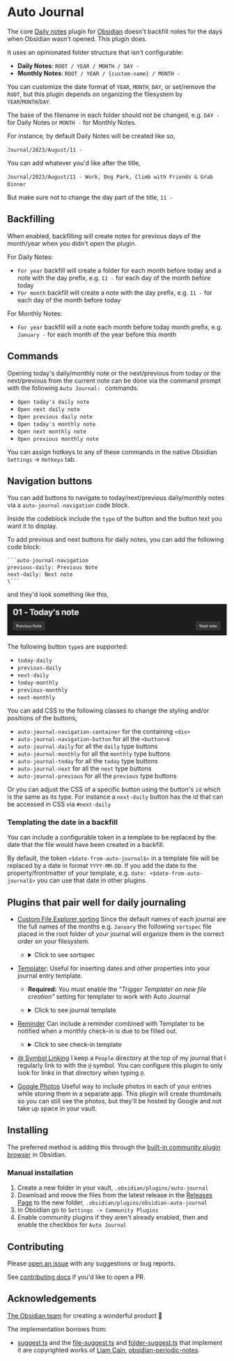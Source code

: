 # Auto Journal

The core [Daily notes](https://help.obsidian.md/Plugins/Daily+notes) plugin for [Obsidian](https://obsidian.md/) doesn't backfill notes for the days when Obsidian wasn't opened. This plugin does.

It uses an opinionated folder structure that isn't configurable:

-   **Daily Notes**: `ROOT / YEAR / MONTH / DAY -`
-   **Monthly Notes**: `ROOT / YEAR / {custom-name} / MONTH -`

You can customize the date format of `YEAR`, `MONTH`, `DAY`, or set/remove the `ROOT`, but this plugin depends on organizing the filesystem by `YEAR`/`MONTH`/`DAY`.

The base of the filename in each folder should not be changed, e.g. `DAY -` for Daily Notes or `MONTH -` for Monthly Notes.

For instance, by default Daily Notes will be created like so,

`Journal/2023/August/11 -`

You can add whatever you'd like after the title,

`Journal/2023/August/11 - Work, Dog Park, Climb with Friends & Grab Dinner`

But make sure not to change the day part of the title, `11 -`

## Backfilling

When enabled, backfilling will create notes for previous days of the month/year when you didn't open the plugin.

For Daily Notes:

-   `For year` backfill will create a folder for each month before today and a note with the day prefix, e.g. `11 -` for each day of the month before today
-   `For month` backfill will create a note with the day prefix, e.g. `11 -` for each day of the month before today

For Monthly Notes:

-   `For year` backfill will a note each month before today month prefix, e.g. `January -` for each month of the year before this month

## Commands

Opening today's daily/monthly note or the next/previous from today or the next/previous from the current note can be done via the command prompt with the following `Auto Journal: ` commands.

-   `Open today's daily note`
-   `Open next daily note`
-   `Open previous daily note`
-   `Open today's monthly note`
-   `Open next monthly note`
-   `Open previous monthly note`

You can assign hotkeys to any of these commands in the native Obsidian `Settings` -> `Hotkeys` tab.

## Navigation buttons

You can add buttons to navigate to today/next/previous daily/monthly notes via a `auto-journal-navigation` code block.

Inside the codeblock include the `type` of the button and the button text you want it to display.

To add previous and next buttons for daily notes, you can add the following code block:

````
```auto-journal-navigation
previous-daily: Previous Note
next-daily: Next note
\```
````

and they'd look something like this,

![](./docs/assets/prev-next-buttons.png)

The following button `type`s are supported:

-   `today-daily`
-   `previous-daily`
-   `next-daily`
-   `today-monthly`
-   `previous-monthly`
-   `next-monthly`

You can add CSS to the following classes to change the styling and/or positions of the buttons,

-   `auto-journal-navigation-container` for the containing `<div>`
-   `auto-journal-navigation-button` for all the `<button>`s
-   `auto-journal-daily` for all the `daily` type buttons
-   `auto-journal-monthly` for all the `monthly` type buttons
-   `auto-journal-today` for all the `today` type buttons
-   `auto-journal-next` for all the `next` type buttons
-   `auto-journal-previous` for all the `previous` type buttons

Or you can adjust the CSS of a specific button using the button's `id` which is the same as its type. For instance a `next-daily` button has the id that can be accessed in CSS via `#next-daily`

### Templating the date in a backfill

You can include a configurable token in a template to be replaced by the date that the file would have been created in a backfill.

By default, the token `<$date-from-auto-journal$>` in a template file will be replaced by a date in format `YYYY-MM-DD`. If you add the date to the property/frontmatter of your template, e.g. `date: <$date-from-auto-journal$>` you can use that date in other plugins.

## Plugins that pair well for daily journaling

-   [Custom File Explorer sorting](https://github.com/SebastianMC/obsidian-custom-sort) Since the default names of each journal are the full names of the months e.g. `January` the following `sortspec` file placed in the root folder of your journal will organize them in the correct order on your filesystem.

    -   <details>
        <summary>
        Click to see sortspec
        </summary>

        ```
        ---
        sorting-spec: |
         target-folder: /*
         README
         Check-Ins
         January...
         February...
         March...
         April...
         May...
         June...
         July...
         August...
         September...
         October...
         November...
         December...
         ...
         < a-z
         assets
        ---
        ```

        </details>

-   [Templater](https://github.com/SilentVoid13/Templater): Useful for inserting dates and other properties into your journal entry template.

    -   **Required:** You must enable the _"Trigger Templater on new file creation"_ setting for templater to work with Auto Journal
    -   <details>
        <summary>
        Click to see journal template
        </summary>

        ```
        ---
        date: <$date-from-auto-journal$>
        tag: journal
        ---

        # <% moment(tp.frontmatter.date).format("dddd, MMMM DD, YYYY") %> 📆

        ## People 👤
        -

        ## Grateful For 💙


        ## Photos 📸

        ```

        The frontmatter date set via Auto Journal token can be consumed by Templater in other functions, e.g. `<% moment(tp.frontmatter.date).format("dddd, MMMM DD, YYYY") %>`

        </details>

-   [Reminder](https://github.com/uphy/obsidian-reminder) Can include a reminder combined with Templater to be notified when a monthly check-in is due to be filled out.

    -   <details>
        <summary>
        Click to see check-in template
        </summary>

        ```
        ---
        date: <$date-from-auto-journal$>
        tag: check-in
        ---
        # **<% moment(tp.frontmatter.date).format("MMMM, YYYY") %>  Check In** 📆

        - [ ] Fill out Check In  📆 <% moment(tp.frontmatter.date).format("YYYY-MM-DD") %>

        ### 1. How are you? How was this month?


        ### 2. What did you prioritize this month?


        ### 3. Where do you see yourself in 1, 3, & 5 years? Has your long term vision changed?


        ### 4. Are your habits and goals aligned with this current vision? If so what needs to be changed to meet them?


        ### 5. Is there anything missing from your life?


        ### 6. Take back to reflect on the month. What progress did you make? What are you grateful for?


        ### 7. What are looking forward to in the next month?
        ```

        The above example uses the Tasks Plugin date format which must be set in Reminder's settings.

        </details>

-   [@ Symbol Linking](https://github.com/Ebonsignori/obsidian-at-symbol-linking) I keep a `People` directory at the top of my journal that I regularly link to with the `@` symbol. You can configure this plugin to only look for links in that directory when typing `@`.

-   [Google Photos](https://github.com/alangrainger/obsidian-google-photos) Useful way to include photos in each of your entries while storing them in a separate app. This plugin will create thumbnails so you can still see the photos, but they'll be hosted by Google and not take up space in your vault.

## Installing

The preferred method is adding this through the [built-in community plugin browser](https://help.obsidian.md/Extending+Obsidian/Community+plugins) in Obsidian.

### Manual installation

1. Create a new folder in your vault, `.obsidian/plugins/auto-journal`
1. Download and move the files from the latest release in the [Releases Page](https://github.com/Ebonsignori/obsidian-auto-journal/releases) to the new folder, `.obsidian/plugins/obsidian-auto-journal`
1. In Obsidian go to `Settings -> Community Plugins`
1. Enable community plugins if they aren't already enabled, then and enable the checkbox for `Auto Journal`

## Contributing

Please [open an issue](https://github.com/Ebonsignori/obsidian-auto-journal/issues/new) with any suggestions or bug reports.

See [contributing docs](docs/contributing.md) if you'd like to open a PR.

## Acknowledgements

[The Obsidian team](https://obsidian.md/about) for creating a wonderful product :purple_heart:

The implementation borrows from:

-   [suggest.ts](./src/utils/suggest.ts) and the [file-suggest.ts](./src/settings/file-suggest.ts) and [folder-suggest.ts](./src/settings/folder-suggest.ts) that implement it are copyrighted works of [Liam Cain](https://github.com/liamcain), [obsidian-periodic-notes](https://github.com/liamcain/obsidian-periodic-notes).

